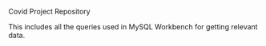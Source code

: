 Covid Project Repository

This includes all the queries used in MySQL Workbench for getting relevant data. 
